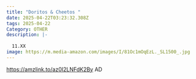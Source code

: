 ```yaml
---
title: "Doritos & Cheetos "
date: 2025-04-22T03:23:32.308Z
tags: 2025-04-22
Category: OTHER
description: |-
  
  11.XX
image: https://m.media-amazon.com/images/I/81Oc1mOqEzL._SL1500_.jpg
---
```

https://amzlink.to/az0I2LNFdK2By   AD